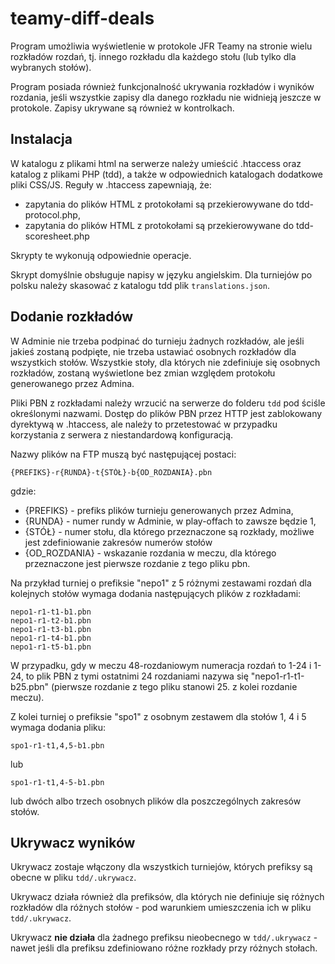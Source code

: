 # teamy-diff-deals

Program umożliwia wyświetlenie w protokole JFR Teamy na stronie wielu rozkładów rozdań, tj. innego rozkładu dla każdego stołu (lub tylko dla wybranych stołów).

Program posiada również funkcjonalność ukrywania rozkładów i wyników rozdania, jeśli wszystkie zapisy dla danego rozkładu nie widnieją jeszcze w protokole.
Zapisy ukrywane są również w kontrolkach.

## Instalacja

W katalogu z plikami html na serwerze należy umieścić .htaccess oraz katalog z plikami PHP (tdd), a także w odpowiednich katalogach dodatkowe pliki CSS/JS.
Reguły w .htaccess zapewniają, że:
 * zapytania do plików HTML z protokołami są przekierowywane do tdd-protocol.php,
 * zapytania do plików HTML z protokołami są przekierowywane do tdd-scoresheet.php

Skrypty te wykonują odpowiednie operacje.

Skrypt domyślnie obsługuje napisy w języku angielskim. Dla turniejów po polsku należy skasować z katalogu tdd plik `translations.json`.

## Dodanie rozkładów

W Adminie nie trzeba podpinać do turnieju żadnych rozkładów, ale jeśli jakieś zostaną podpięte, nie trzeba ustawiać osobnych rozkładów dla wszystkich stołów. Wszystkie stoły, dla których nie zdefiniuje się osobnych rozkładów, zostaną wyświetlone bez zmian względem protokołu generowanego przez Admina.

Pliki PBN z rozkładami należy wrzucić na serwerze do folderu `tdd` pod ściśle określonymi nazwami.
Dostęp do plików PBN przez HTTP jest zablokowany dyrektywą w .htaccess, ale należy to przetestować w przypadku korzystania z serwera z niestandardową konfiguracją.

Nazwy plików na FTP muszą być następującej postaci:
```
{PREFIKS}-r{RUNDA}-t{STÓŁ}-b{OD_ROZDANIA}.pbn
```

gdzie:

* {PREFIKS} - prefiks plików turnieju generowanych przez Admina,
* {RUNDA} - numer rundy w Adminie, w play-offach to zawsze będzie 1,
* {STÓŁ} - numer stołu, dla którego przeznaczone są rozkłady, możliwe jest zdefiniowanie zakresów numerów stołów
* {OD_ROZDANIA} - wskazanie rozdania w meczu, dla którego przeznaczone jest pierwsze rozdanie z tego pliku pbn.

Na przykład turniej o prefiksie "nepo1" z 5 różnymi zestawami rozdań dla kolejnych stołów wymaga dodania następujących plików z rozkładami:

```
nepo1-r1-t1-b1.pbn
nepo1-r1-t2-b1.pbn
nepo1-r1-t3-b1.pbn
nepo1-r1-t4-b1.pbn
nepo1-r1-t5-b1.pbn
```

W przypadku, gdy w meczu 48-rozdaniowym numeracja rozdań to 1-24 i 1-24, to plik PBN z tymi ostatnimi 24 rozdaniami nazywa się "nepo1-r1-t1-b25.pbn" (pierwsze rozdanie z tego pliku stanowi 25. z kolei rozdanie meczu).

Z kolei turniej o prefiksie "spo1" z osobnym zestawem dla stołów 1, 4 i 5 wymaga dodania pliku:

```
spo1-r1-t1,4,5-b1.pbn
```

lub

```
spo1-r1-t1,4-5-b1.pbn
```

lub dwóch albo trzech osobnych plików dla poszczególnych zakresów stołów.

## Ukrywacz wyników

Ukrywacz zostaje włączony dla wszystkich turniejów, których prefiksy są obecne w pliku `tdd/.ukrywacz`.

Ukrywacz działa również dla prefiksów, dla których nie definiuje się różnych rozkładów dla różnych stołów - pod warunkiem umieszczenia ich w pliku `tdd/.ukrywacz`.

Ukrywacz **nie działa** dla żadnego prefiksu nieobecnego w `tdd/.ukrywacz` - nawet jeśli dla prefiksu zdefiniowano różne rozkłady przy różnych stołach.
